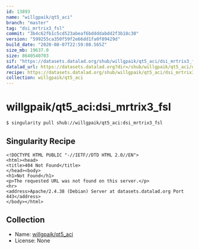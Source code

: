 ```yaml
---
id: 13893
name: "willgpaik/qt5_aci"
branch: "master"
tag: "dsi_mrtrix3_fsl"
commit: "3b4c62fb1c5cd523abeaf6bddddabdd2f3b18c30"
version: "599255ca350f59f2e66dd1fa0f89429d"
build_date: "2020-08-07T22:59:08.565Z"
size_mb: 19637.0
size: 8640540703
sif: "https://datasets.datalad.org/shub/willgpaik/qt5_aci/dsi_mrtrix3_fsl/2020-08-07-3b4c62fb-599255ca/599255ca350f59f2e66dd1fa0f89429d.sif"
datalad_url: https://datasets.datalad.org?dir=/shub/willgpaik/qt5_aci/dsi_mrtrix3_fsl/2020-08-07-3b4c62fb-599255ca/
recipe: https://datasets.datalad.org/shub/willgpaik/qt5_aci/dsi_mrtrix3_fsl/2020-08-07-3b4c62fb-599255ca/Singularity
collection: willgpaik/qt5_aci
---
```


# willgpaik/qt5_aci:dsi_mrtrix3_fsl

```bash
$ singularity pull shub://willgpaik/qt5_aci:dsi_mrtrix3_fsl
```

## Singularity Recipe

```singularity
<!DOCTYPE HTML PUBLIC "-//IETF//DTD HTML 2.0//EN">
<html><head>
<title>404 Not Found</title>
</head><body>
<h1>Not Found</h1>
<p>The requested URL was not found on this server.</p>
<hr>
<address>Apache/2.4.38 (Debian) Server at datasets.datalad.org Port 443</address>
</body></html>
```

## Collection

 - Name: [willgpaik/qt5_aci](https://github.com/willgpaik/qt5_aci)
 - License: None

